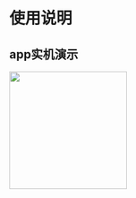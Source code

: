 # 使用说明
## app实机演示
<img src="https://github.com/sunchi1d/MusicPro/blob/master/Screen_recording_20240625_152938.gif" width="210px">
